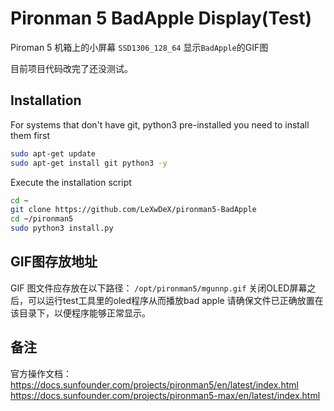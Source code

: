 # Pironman 5 BadApple Display(Test)

Piroman 5 机箱上的小屏幕 `SSD1306_128_64` 显示`BadApple`的GIF图

目前项目代码改完了还没测试。

## Installation

For systems that don't have git, python3 pre-installed you need to install them first

```bash
sudo apt-get update
sudo apt-get install git python3 -y
```

Execute the installation script

```bash
cd ~
git clone https://github.com/LeXwDeX/pironman5-BadApple
cd ~/pironman5
sudo python3 install.py
```

## GIF图存放地址

GIF 图文件应存放在以下路径：
`/opt/pironman5/mgunnp.gif`
关闭OLED屏幕之后，可以运行test工具里的oled程序从而播放bad apple
请确保文件已正确放置在该目录下，以便程序能够正常显示。

## 备注

官方操作文档：
https://docs.sunfounder.com/projects/pironman5/en/latest/index.html
https://docs.sunfounder.com/projects/pironman5-max/en/latest/index.html
